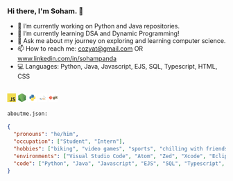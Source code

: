 ### Hi there, I'm Soham. 👋


<!--**cozyat/cozyat** is a ✨ _special_ ✨ repository because its `README.md` (this file) appears on your GitHub profile.-->

- 🔭 I’m currently working on Python and Java repositories.
- 🌱 I’m currently learning DSA and Dynamic Programming!
- 💬 Ask me about my journey on exploring and learning computer science.
- 📫 How to reach me: cozyat@gmail.com OR www.linkedin.com/in/sohampanda
- 💻 Languages: Python, Java, Javascript, EJS, SQL, Typescript, HTML, CSS
<br>
<code><img height="20" src="https://raw.githubusercontent.com/github/explore/80688e429a7d4ef2fca1e82350fe8e3517d3494d/topics/javascript/javascript.png"></code>
<code><img height="20" src="https://raw.githubusercontent.com/github/explore/80688e429a7d4ef2fca1e82350fe8e3517d3494d/topics/nodejs/nodejs.png"></code>
<code><img height="20" src="https://raw.githubusercontent.com/github/explore/80688e429a7d4ef2fca1e82350fe8e3517d3494d/topics/python/python.png"></code>
<code><img height="20" src="https://raw.githubusercontent.com/github/explore/80688e429a7d4ef2fca1e82350fe8e3517d3494d/topics/mysql/mysql.png"></code>
<code><img height="20" src="https://raw.githubusercontent.com/github/explore/80688e429a7d4ef2fca1e82350fe8e3517d3494d/topics/git/git.png"></code>
<br>

`aboutme.json:`
```JSON
{
  "pronouns": "he/him",
  "occupation": ["Student", "Intern"],
  "hobbies": ["biking", "video games", "sports", "chilling with friends", "coding", "listenting to music"],
  "environments": ["Visual Studio Code", "Atom", "Zed", "Xcode", "Eclipse", "Venv"],
  "code": ["Python", "Java", "Javascript", "EJS", "SQL", "Typescript", "HTML", "CSS"]
}

```
